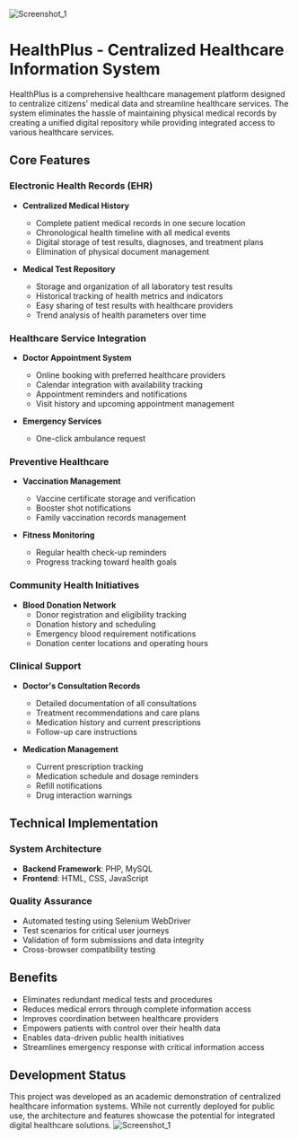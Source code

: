 ![Screenshot_1](https://github.com/user-attachments/assets/172a5cbf-ac78-438d-842f-8c91206268a0)
# HealthPlus - Centralized Healthcare Information System

HealthPlus is a comprehensive healthcare management platform designed to centralize citizens' medical data and streamline healthcare services. The system eliminates the hassle of maintaining physical medical records by creating a unified digital repository while providing integrated access to various healthcare services.

## Core Features

### Electronic Health Records (EHR)
- **Centralized Medical History**
  - Complete patient medical records in one secure location
  - Chronological health timeline with all medical events
  - Digital storage of test results, diagnoses, and treatment plans
  - Elimination of physical document management

- **Medical Test Repository**
  - Storage and organization of all laboratory test results
  - Historical tracking of health metrics and indicators
  - Easy sharing of test results with healthcare providers
  - Trend analysis of health parameters over time

### Healthcare Service Integration
- **Doctor Appointment System**
  - Online booking with preferred healthcare providers
  - Calendar integration with availability tracking
  - Appointment reminders and notifications
  - Visit history and upcoming appointment management

- **Emergency Services**
  - One-click ambulance request

### Preventive Healthcare
- **Vaccination Management**
  - Vaccine certificate storage and verification
  - Booster shot notifications
  - Family vaccination records management

- **Fitness Monitoring**
  - Regular health check-up reminders
  - Progress tracking toward health goals

### Community Health Initiatives
- **Blood Donation Network**
  - Donor registration and eligibility tracking
  - Donation history and scheduling
  - Emergency blood requirement notifications
  - Donation center locations and operating hours

### Clinical Support
- **Doctor's Consultation Records**
  - Detailed documentation of all consultations
  - Treatment recommendations and care plans
  - Medication history and current prescriptions
  - Follow-up care instructions

- **Medication Management**
  - Current prescription tracking
  - Medication schedule and dosage reminders
  - Refill notifications
  - Drug interaction warnings

## Technical Implementation

### System Architecture
- **Backend Framework**: PHP, MySQL
- **Frontend**: HTML, CSS, JavaScript
  
### Quality Assurance
- Automated testing using Selenium WebDriver
- Test scenarios for critical user journeys
- Validation of form submissions and data integrity
- Cross-browser compatibility testing

## Benefits
- Eliminates redundant medical tests and procedures
- Reduces medical errors through complete information access
- Improves coordination between healthcare providers
- Empowers patients with control over their health data
- Enables data-driven public health initiatives
- Streamlines emergency response with critical information access

## Development Status
This project was developed as an academic demonstration of centralized healthcare information systems. While not currently deployed for public use, the architecture and features showcase the potential for integrated digital healthcare solutions.
![Screenshot_1](https://github.com/user-attachments/assets/6a9ab87c-2d84-4339-a043-88f5be7a1a73)




